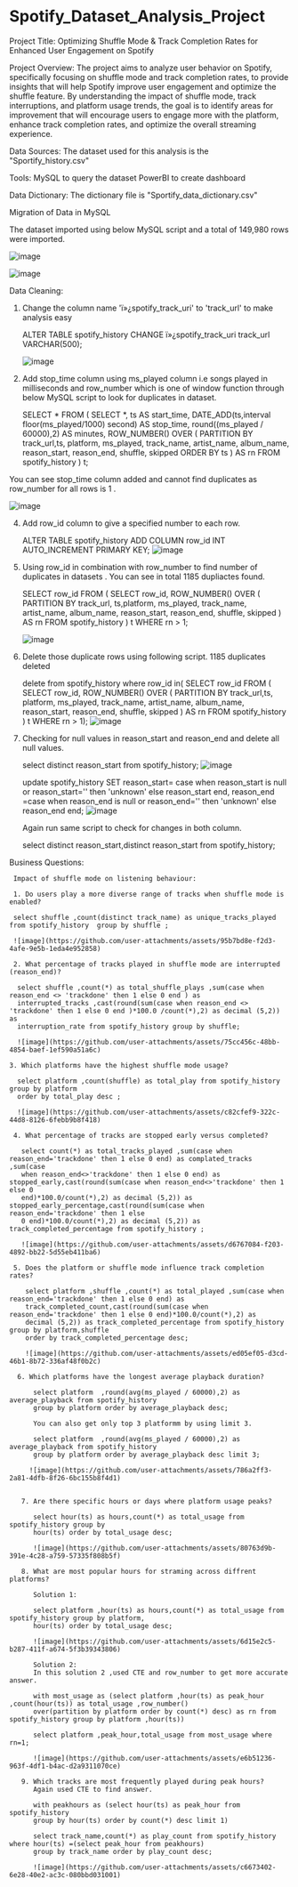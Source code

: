 # Spotify_Dataset_Analysis_Project

Project Title:
Optimizing Shuffle Mode & Track Completion Rates for Enhanced User Engagement on Spotify

Project Overview:
The project aims to analyze user behavior on Spotify, specifically focusing on shuffle mode and track completion rates, to provide insights that will help Spotify improve user engagement and optimize the shuffle feature. By understanding the impact of shuffle mode, track interruptions, and platform usage trends, the goal is to identify areas for improvement that will encourage users to engage more with the platform, enhance track completion rates, and optimize the overall streaming experience.

Data Sources:
The dataset used for this analysis is the "Sportify_history.csv"

Tools:
MySQL to query the dataset
PowerBI to create dashboard

Data Dictionary:
The dictionary file is "Sportify_data_dictionary.csv"

Migration of Data in MySQL

 The dataset imported using below MySQL script and a total of 149,980 rows were imported.

 ![image](https://github.com/user-attachments/assets/b58afc8b-9706-43be-9d99-a43a22e18262)

 ![image](https://github.com/user-attachments/assets/132f5455-87db-47f5-8d20-3376bd52d8e3)


 Data Cleaning:

1. Change the column name 'ï»¿spotify_track_uri' to 'track_url' to make analysis easy

   ALTER TABLE spotify_history CHANGE ï»¿spotify_track_uri track_url VARCHAR(500);

   ![image](https://github.com/user-attachments/assets/b1b1b0c6-89ef-448e-96cf-4216d6fe0623)

3. Add stop_time column using ms_played column i.e songs played in milliseconds and row_number which is one of window function through 
   below MySQL script to look for duplicates in dataset.

   SELECT *
FROM (
    SELECT *,
           ts AS start_time,
           DATE_ADD(ts,interval floor(ms_played/1000) second) AS stop_time,
           round((ms_played / 60000),2) AS minutes,
           ROW_NUMBER() OVER (
               PARTITION BY track_url,ts, platform, ms_played, track_name, artist_name, album_name, 
               reason_start, reason_end, shuffle, skipped
               ORDER BY ts
           ) AS rn
    FROM spotify_history
) t;

You can see stop_time column added and cannot find duplicates as row_number for all rows is 1 .

   ![image](https://github.com/user-attachments/assets/1c6a3e9e-43e3-486b-aa01-9df52ce1b591)

  4. Add row_id column to give a specified number to each row.

     ALTER TABLE spotify_history ADD COLUMN row_id INT AUTO_INCREMENT PRIMARY KEY;
     ![image](https://github.com/user-attachments/assets/d3bb34b0-e8b3-429d-9e21-63f500b0fe49)

  5. Using row_id in combination with row_number to find number of duplicates in datasets .
     You can see in total 1185 dupliactes found.

     SELECT row_id 
FROM (
    SELECT row_id, 
           ROW_NUMBER() OVER (
               PARTITION BY track_url, ts,platform, ms_played, track_name, 
                            artist_name, album_name, reason_start, 
                            reason_end, shuffle, skipped
           ) AS rn 
    FROM spotify_history
) t
WHERE rn > 1;

     ![image](https://github.com/user-attachments/assets/f3c6817a-3326-40ec-aac1-feb779686719)

 7. Delete those duplicate rows using following script.
    1185 duplicates deleted

    delete from spotify_history where row_id in(
SELECT row_id 
FROM (
    SELECT row_id, 
           ROW_NUMBER() OVER (
               PARTITION BY track_url,ts, platform, ms_played, track_name, 
                            artist_name, album_name, reason_start, 
                            reason_end, shuffle, skipped
           ) AS rn 
    FROM spotify_history
) t
WHERE rn > 1);
   ![image](https://github.com/user-attachments/assets/6708a9f8-7225-4537-835d-69dcf5602ef6)

 8. Checking for null values in reason_start and reason_end and delete all null values.

    select distinct reason_start from spotify_history;
    ![image](https://github.com/user-attachments/assets/8ae3e158-9171-48e4-95e0-5922e80a68f1)

    
    update spotify_history SET reason_start=
    case when reason_start is null or reason_start='' then 'unknown' else reason_start end,
    reason_end =case when reason_end is null or reason_end='' then 'unknown' else reason_end end;
    ![image](https://github.com/user-attachments/assets/122fc55b-0745-4899-bfa3-88cac1f05ef6)

    Again run same script to check for changes in both column.

    select distinct reason_start,distinct reason_start from spotify_history;

 Business Questions:
     
     Impact of shuffle mode on listening behaviour:

     1. Do users play a more diverse range of tracks when shuffle mode is enabled?

     select shuffle ,count(distinct track_name) as unique_tracks_played from spotify_history  group by shuffle ;

     ![image](https://github.com/user-attachments/assets/95b7bd8e-f2d3-4afe-9e5b-1eda4e952858)

     2. What percentage of tracks played in shuffle mode are interrupted (reason_end)?

      select shuffle ,count(*) as total_shuffle_plays ,sum(case when reason_end <> 'trackdone' then 1 else 0 end ) as 
      interrupted_tracks ,cast(round(sum(case when reason_end <> 'trackdone' then 1 else 0 end )*100.0 /count(*),2) as decimal (5,2)) as 
      interruption_rate from spotify_history group by shuffle;

      ![image](https://github.com/user-attachments/assets/75cc456c-48bb-4854-baef-1ef590a51a6c)

    3. Which platforms have the highest shuffle mode usage?

      select platform ,count(shuffle) as total_play from spotify_history group by platform
      order by total_play desc ;
         
      ![image](https://github.com/user-attachments/assets/c82cfef9-322c-44d8-8126-6febb9b8f418)

     4. What percentage of tracks are stopped early versus completed?

       select count(*) as total_tracks_played ,sum(case when reason_end='trackdone' then 1 else 0 end) as complated_tracks ,sum(case 
       when reason_end<>'trackdone' then 1 else 0 end) as stopped_early,cast(round(sum(case when reason_end<>'trackdone' then 1 else 0 
       end)*100.0/count(*),2) as decimal (5,2)) as stopped_early_percentage,cast(round(sum(case when reason_end='trackdone' then 1 else 
       0 end)*100.0/count(*),2) as decimal (5,2)) as track_completed_percentage from spotify_history ;

       ![image](https://github.com/user-attachments/assets/d6767084-f203-4892-bb22-5d55eb411ba6)

     5. Does the platform or shuffle mode influence track completion rates? 

        select platform ,shuffle ,count(*) as total_played ,sum(case when reason_end='trackdone' then 1 else 0 end) as 
        track_completed_count,cast(round(sum(case when reason_end='trackdone' then 1 else 0 end)*100.0/count(*),2) as 
        decimal (5,2)) as track_completed_percentage from spotify_history group by platform,shuffle 
        order by track_completed_percentage desc;
        
        ![image](https://github.com/user-attachments/assets/ed05ef05-d3cd-46b1-8b72-336af48f0b2c)

      6. Which platforms have the longest average playback duration?

          select platform  ,round(avg(ms_played / 60000),2) as average_playback from spotify_history 
          group by platform order by average_playback desc;

          You can also get only top 3 platformm by using limit 3.

          select platform  ,round(avg(ms_played / 60000),2) as average_playback from spotify_history 
          group by platform order by average_playback desc limit 3;
          
         ![image](https://github.com/user-attachments/assets/786a2ff3-2a81-4dfb-8f26-6bc155b8f4d1)


       7. Are there specific hours or days where platform usage peaks?

          select hour(ts) as hours,count(*) as total_usage from spotify_history group by 
          hour(ts) order by total_usage desc;
          
          ![image](https://github.com/user-attachments/assets/80763d9b-391e-4c28-a759-57335f808b5f)

       8. What are most popular hours for straming across diffrent platforms?

          Solution 1:
          
          select platform ,hour(ts) as hours,count(*) as total_usage from spotify_history group by platform,
          hour(ts) order by total_usage desc;

          ![image](https://github.com/user-attachments/assets/6d15e2c5-b287-411f-a674-5f3b39343806)

          Solution 2:
          In this solution 2 ,used CTE and row_number to get more accurate answer.

          with most_usage as (select platform ,hour(ts) as peak_hour ,count(hour(ts)) as total_usage ,row_number() 
          over(partition by platform order by count(*) desc) as rn from spotify_history group by platform ,hour(ts))

          select platform ,peak_hour,total_usage from most_usage where rn=1;
          
          ![image](https://github.com/user-attachments/assets/e6b51236-963f-4df1-b4ac-d2a9311070ce)

       9. Which tracks are most frequently played during peak hours? 
          Again used CTE to find answer.
          
          with peakhours as (select hour(ts) as peak_hour from spotify_history 
          group by hour(ts) order by count(*) desc limit 1)
          
          select track_name,count(*) as play_count from spotify_history where hour(ts) =(select peak_hour from peakhours) 
          group by track_name order by play_count desc;

          ![image](https://github.com/user-attachments/assets/c6673402-6e28-40e2-ac3c-080bbd031001)


          


          





      


    

    
    
 



